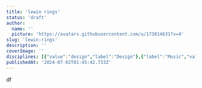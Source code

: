 ```yaml
---
title: 'lewin rings'
status: 'draft'
author:
  name: ''
  picture: 'https://avatars.githubusercontent.com/u/173014631?v=4'
slug: 'lewin-rings'
description: ''
coverImage: ''
disciplines: [{"value":"design","label":"Design"},{"label":"Music","value":"music"}]
publishedAt: '2024-07-02T01:45:42.733Z'
---
```


df